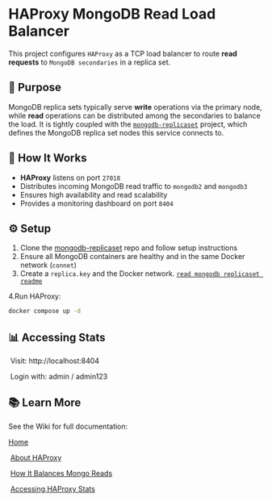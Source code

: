 # HAProxy MongoDB Read Load Balancer

This project configures `HAProxy` as a TCP load balancer to route **read requests** to `MongoDB secondaries` in a replica set.

## 🧠 Purpose

MongoDB replica sets typically serve **write** operations via the primary node, while **read** operations can be distributed among the secondaries to balance the load. It is tightly coupled with the [`mongodb-replicaset`](https://github.com/azita-abdollahi/mongodb-replicaset-docker) project, which defines the MongoDB replica set nodes this service connects to.

## 🔧 How It Works

- **HAProxy** listens on port `27018`
- Distributes incoming MongoDB read traffic to `mongodb2` and `mongodb3`
- Ensures high availability and read scalability
- Provides a monitoring dashboard on port `8404`

## ⚙️ Setup

1. Clone the [mongodb-replicaset](https://github.com/azita-abdollahi/mongodb-replicaset-docker) repo and follow setup instructions
2. Ensure all MongoDB containers are healthy and in the same Docker network (`connet`)
3. Create a `replica.key` and the Docker network. [`read mongodb replicaset readme`](https://github.com/azita-abdollahi/mongodb-replicaset-docker?tab=readme-ov-file#-requirements)

4.Run HAProxy:

```bash
docker compose up -d
```

## 📊 Accessing Stats

​    Visit: http://localhost:8404

​    Login with: admin / admin123

## 📚 Learn More

See the Wiki for full documentation:

[Home](https://github.com/azita-abdollahi/haproxy-mongodb-balancer/wiki)

​    [About HAProxy](https://github.com/azita-abdollahi/haproxy-mongodb-balancer/wiki/About-HAProxy)

​    [How It Balances Mongo Reads](https://github.com/azita-abdollahi/haproxy-mongodb-balancer/wiki/How-HAProxy-Balances-Mongo-Reads)

​    [Accessing HAProxy Stats](https://github.com/azita-abdollahi/haproxy-mongodb-balancer/wiki/Accessing-HAProxy-Stats)